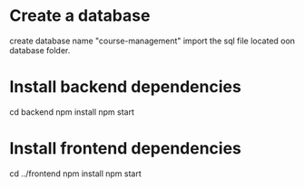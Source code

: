 # Create a database

create database name "course-management"
import the sql file located oon database folder.

# Install backend dependencies

cd backend
npm install
npm start

# Install frontend dependencies

cd ../frontend
npm install
npm start
